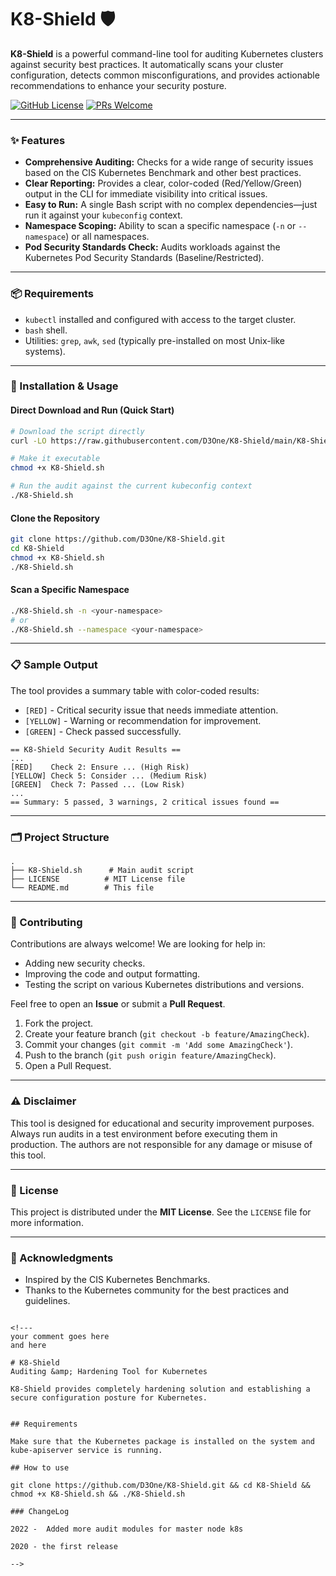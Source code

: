 # K8-Shield 🛡️

**K8-Shield** is a powerful command-line tool for auditing Kubernetes clusters against security best practices. It automatically scans your cluster configuration, detects common misconfigurations, and provides actionable recommendations to enhance your security posture.

[![GitHub License](https://img.shields.io/github/license/D3One/K8-Shield)](https://github.com/D3One/K8-Shield/blob/main/LICENSE)
[![PRs Welcome](https://img.shields.io/badge/PRs-welcome-brightgreen.svg)](http://makeapullrequest.com)

---

### ✨ Features

*   **Comprehensive Auditing:** Checks for a wide range of security issues based on the CIS Kubernetes Benchmark and other best practices.
*   **Clear Reporting:** Provides a clear, color-coded (Red/Yellow/Green) output in the CLI for immediate visibility into critical issues.
*   **Easy to Run:** A single Bash script with no complex dependencies—just run it against your `kubeconfig` context.
*   **Namespace Scoping:** Ability to scan a specific namespace (`-n` or `--namespace`) or all namespaces.
*   **Pod Security Standards Check:** Audits workloads against the Kubernetes Pod Security Standards (Baseline/Restricted).

---

### 📦 Requirements

*   `kubectl` installed and configured with access to the target cluster.
*   `bash` shell.
*   Utilities: `grep`, `awk`, `sed` (typically pre-installed on most Unix-like systems).

---

### 🚀 Installation & Usage

#### Direct Download and Run (Quick Start)
```bash
# Download the script directly
curl -LO https://raw.githubusercontent.com/D3One/K8-Shield/main/K8-Shield.sh

# Make it executable
chmod +x K8-Shield.sh

# Run the audit against the current kubeconfig context
./K8-Shield.sh
```

#### Clone the Repository
```bash
git clone https://github.com/D3One/K8-Shield.git
cd K8-Shield
chmod +x K8-Shield.sh
./K8-Shield.sh
```

#### Scan a Specific Namespace
```bash
./K8-Shield.sh -n <your-namespace>
# or
./K8-Shield.sh --namespace <your-namespace>
```

---

### 📋 Sample Output

The tool provides a summary table with color-coded results:
*   `[RED]` - Critical security issue that needs immediate attention.
*   `[YELLOW]` - Warning or recommendation for improvement.
*   `[GREEN]` - Check passed successfully.

```
== K8-Shield Security Audit Results ==
...
[RED]    Check 2: Ensure ... (High Risk)
[YELLOW] Check 5: Consider ... (Medium Risk)
[GREEN]  Check 7: Passed ... (Low Risk)
...
== Summary: 5 passed, 3 warnings, 2 critical issues found ==
```

---

### 🗂️ Project Structure

```
.
├── K8-Shield.sh      # Main audit script
├── LICENSE          # MIT License file
└── README.md        # This file
```

---

### 🤝 Contributing

Contributions are always welcome! We are looking for help in:
*   Adding new security checks.
*   Improving the code and output formatting.
*   Testing the script on various Kubernetes distributions and versions.

Feel free to open an **Issue** or submit a **Pull Request**.

1.  Fork the project.
2.  Create your feature branch (`git checkout -b feature/AmazingCheck`).
3.  Commit your changes (`git commit -m 'Add some AmazingCheck'`).
4.  Push to the branch (`git push origin feature/AmazingCheck`).
5.  Open a Pull Request.

---

### ⚠️ Disclaimer

This tool is designed for educational and security improvement purposes. Always run audits in a test environment before executing them in production. The authors are not responsible for any damage or misuse of this tool.

---

### 📄 License

This project is distributed under the **MIT License**. See the `LICENSE` file for more information.

---

### 🙏 Acknowledgments

*   Inspired by the CIS Kubernetes Benchmarks.
*   Thanks to the Kubernetes community for the best practices and guidelines.
```

<!---
your comment goes here
and here

# K8-Shield
Auditing &amp; Hardening Tool for Kubernetes

K8-Shield provides completely hardening solution and establishing a secure configuration posture for Kubernetes.

          
## Requirements

Make sure that the Kubernetes package is installed on the system and kube-apiserver service is running.

## How to use

git clone https://github.com/D3One/K8-Shield.git && cd K8-Shield && chmod +x K8-Shield.sh && ./K8-Shield.sh

### ChangeLog

2022 -  Added more audit modules for master node k8s

2020 - the first release

-->

